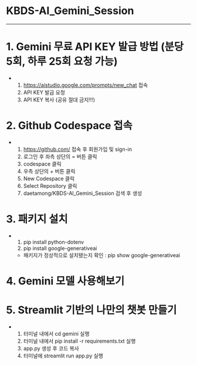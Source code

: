 # KBDS-AI_Gemini_Session
--------
# 1. Gemini 무료 API KEY 발급 방법 (분당 5회, 하루 25회 요청 가능)
- 1) https://aistudio.google.com/prompts/new_chat 접속
  2) API KEY 발급 요청
  3) API KEY 복사 (공유 절대 금지!!!)
 
# 2. Github Codespace 접속
- 1) https://github.com/ 접속 후 회원가입 및 sign-in
  2) 로그인 후 좌측 상단의 = 버튼 클릭
  3) codespace 클릭
  4) 우측 상단의 + 버튼 클릭
  5) New Codespace 클릭
  6) Select Repository 클릭
  7) daetamong/KBDS-AI_Gemini_Session 검색 후 생성
     
# 3. 패키지 설치
- 1) pip install python-dotenv
  2) pip install google-generativeai
    - 패키지가 정상적으로 설치됐는지 확인 : pip show google-generativeai
# 4. Gemini 모델 사용해보기

# 5. Streamlit 기반의 나만의 챗봇 만들기
- 1) 터미널 내에서 cd gemini 실행
  2) 터미널 내에서 pip install -r requirements.txt 실행
  3) app.py 생성 후 코드 복사
  4) 터미널에 streamlit run app.py 실행
 
